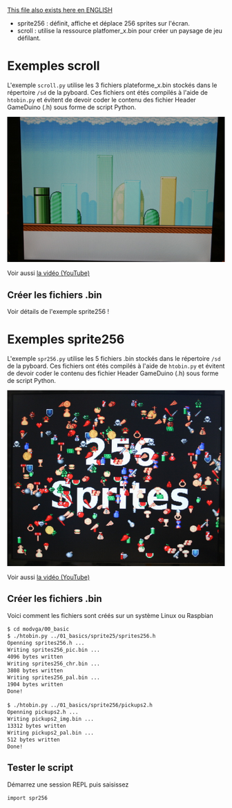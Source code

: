 [This file also exists here en ENGLISH](README_eng.md)

* sprite256 : définit, affiche et déplace 256 sprites sur l'écran.
* scroll : utilise la ressource platfomer_x.bin pour créer un paysage de jeu défilant.

# Exemples scroll

L'exemple `scroll.py` utilise les 3 fichiers plateforme_x.bin stockés dans le répertoire `/sd` de la pyboard.
Ces fichiers ont étés compilés à l'aide de `htobin.py` et évitent de devoir coder le contenu des fichier Header GameDuino (.h) sous forme de script Python.

![capture de scroll.py](scroll.jpg)

Voir aussi [la vidéo (YouTube)](https://youtu.be/Ac-5eExTfJo)

## Créer les fichiers .bin
Voir détails de l'exemple sprite256 !

# Exemples sprite256

L'exemple `spr256.py` utilise les 5 fichiers .bin stockés dans le répertoire `/sd` de la pyboard.
Ces fichiers ont étés compilés à l'aide de `htobin.py` et évitent de devoir coder le contenu des fichier Header GameDuino (.h) sous forme de script Python.

 ![Résultat de spr256.py](sprite256.jpg)

 Voir aussi [la vidéo (YouTube)](https://youtu.be/_6DVzVwcSMQ)

## Créer les fichiers .bin
Voici comment les fichiers sont créés sur un système Linux ou Raspbian
```
$ cd modvga/00_basic
$ ./htobin.py ../01_basics/sprite25/sprites256.h
Openning sprites256.h ...
Writing sprites256_pic.bin ...
4096 bytes written
Writing sprites256_chr.bin ...
3808 bytes written
Writing sprites256_pal.bin ...
1904 bytes written
Done!

$ ./htobin.py ../01_basics/sprite256/pickups2.h
Openning pickups2.h ...
Writing pickups2_img.bin ...
13312 bytes written
Writing pickups2_pal.bin ...
512 bytes written
Done!
```

## Tester le script

Démarrez une session REPL puis saisissez

```
import spr256
```
